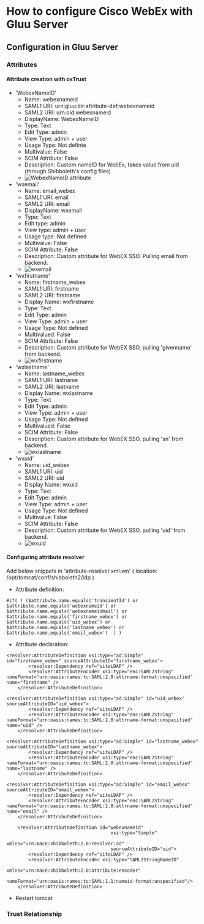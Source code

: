 # How to configure Cisco WebEx with Gluu Server

## Configuration in Gluu Server

### Attributes

#### Attribute creation with oxTrust

- 'WebexNameID'
  - Name: webexnameid
  - SAML1 URI: urn:gluu:dir:attribute-def:webexnameid
  - SAML2 URI: urn:oid:webexnameid
  - DisplayName: WebexNameID
  - Type: Text
  - Edit Type: admin
  - View Type: admin + user
  - Usage Type: Not definte
  - Multivalue: False
  - SCIM Attribute: False
  - Description: Custom nameID for WebEx, takes value from uid (through Shibboleth's config files)
  - ![WebexNameID attribute](https://raw.githubusercontent.com/docs/sources/img/SAMLTrustRelationships/webex_webexnameid.png)
- 'wxemail'
  - Name: email_webex
  - SAML1 URI: email
  - SAML2 URI: email
  - DisplayName: wxemail
  - Type: Text
  - Edit type: admin
  - View type: admin + user
  - Usage type: Not defined
  - Multivalue: False
  - SCIM Attribute: False
  - Description: Custom attribute for WebEX SSO. Pulling email from backend. 
  - ![wxemail](https://raw.githubusercontent.com/docs/sources/img/SAMLTrustRelationships/webex_wxemail.png)
- 'wxfirstname'
  - Name: firstname_webex
  - SAML1 URI: firstname
  - SAML2 URI: firstname
  - Display Name: wxfirstname
  - Type: Text
  - Edit Type: admin
  - View Type: admin + user
  - Usage Type: Not defined
  - Multivalued: False
  - SCIM Attribute: False
  - Description: Custom attribute for WebEX SSO, pulling 'givenname' from backend. 
  - ![wxfirstname](https://raw.githubusercontent.com/docs/sources/img/SAMLTrustRelationships/webex_wxfirstname.png)
- 'wxlastname'
  - Name: lastname_webex
  - SAML1 URI: lastname
  - SAML2 URI: lastname
  - Display Name: wxlastname
  - Type: Text
  - Edit Type: admin
  - View Type: admin + user
  - Usage Type: Not defined
  - Multivalued: False
  - SCIM Attribute: False
  - Description: Custom attribute for WebEX SSO, pulling 'sn' from backend. 
  - ![wxlastname](https://raw.githubusercontent.com/docs/sources/img/SAMLTrustRelationships/webex_wxlastname.png)
- 'wxuid'
  - Name: uid_webex
  - SAML1 URI: uid
  - SAML2 URI: uid
  - Display Name: wxuid
  - Type: Text
  - Edit Type: admin
  - View Type: admin + user
  - Usage Type: Not defined
  - Multivalue: False
  - SCIM Attribute: False
  - Description: Custom attribute for WebEX SSO, pulling 'uid' from backend. 
  - ![wxuid](https://raw.githubusercontent.com/docs/sources/img/SAMLTrustRelationships/webex_wxuid.png)


#### Configuring attribute resolver

Add below snippets in 'attribute-resolver.xml.vm' ( location: /opt/tomcat/conf/shibboleth2/idp )

- Attribute definition: 
```
#if( ! ($attribute.name.equals('transientId') or $attribute.name.equals('webexnameid') or $attribute.name.equals('webexnameidmail') or $attribute.name.equals('firstname_webex') or $attribute.name.equals('uid_webex') or $attribute.name.equals('lastname_webex') or $attribute.name.equals('email_webex')  ) )
```

- Attribute declaration: 

```
<resolver:AttributeDefinition xsi:type="ad:Simple" id="firstname_webex" sourceAttributeID="firstname_webex">
        <resolver:Dependency ref="siteLDAP" />
        <resolver:AttributeEncoder xsi:type="enc:SAML2String" nameFormat="urn:oasis:names:tc:SAML:2.0:attrname-format:unspecified" name="firstname" />
    </resolver:AttributeDefinition>

<resolver:AttributeDefinition xsi:type="ad:Simple" id="uid_webex" sourceAttributeID="uid_webex">
        <resolver:Dependency ref="siteLDAP" />
        <resolver:AttributeEncoder xsi:type="enc:SAML2String" nameFormat="urn:oasis:names:tc:SAML:2.0:attrname-format:unspecified" name="uid" />
    </resolver:AttributeDefinition>

<resolver:AttributeDefinition xsi:type="ad:Simple" id="lastname_webex" sourceAttributeID="lastname_webex">
        <resolver:Dependency ref="siteLDAP" />
        <resolver:AttributeEncoder xsi:type="enc:SAML2String" nameFormat="urn:oasis:names:tc:SAML:2.0:attrname-format:unspecified" name="lastname" />
    </resolver:AttributeDefinition>

<resolver:AttributeDefinition xsi:type="ad:Simple" id="email_webex" sourceAttributeID="email_webex">
        <resolver:Dependency ref="siteLDAP" />
        <resolver:AttributeEncoder xsi:type="enc:SAML2String" nameFormat="urn:oasis:names:tc:SAML:2.0:attrname-format:unspecified" name="email" />
    </resolver:AttributeDefinition>

    <resolver:AttributeDefinition id="webexnameid"
                                      xsi:type="Simple"
                                      xmlns="urn:mace:shibboleth:2.0:resolver:ad"
                                      sourceAttributeID="uid">
        <resolver:Dependency ref="siteLDAP" />
        <resolver:AttributeEncoder xsi:type="SAML2StringNameID"
                                   xmlns="urn:mace:shibboleth:2.0:attribute:encoder"
                                   nameFormat="urn:oasis:names:tc:SAML:1.1:nameid-format:unspecified"/>
    </resolver:AttributeDefinition>
```
- Restart tomcat


### Trust Relationship

